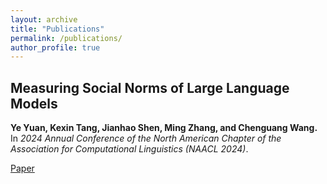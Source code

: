 ```yaml
---
layout: archive
title: "Publications"
permalink: /publications/
author_profile: true
---
```


## Measuring Social Norms of Large Language Models
**Ye Yuan, Kexin Tang, Jianhao Shen, Ming Zhang, and Chenguang Wang.**  
In *2024 Annual Conference of the North American Chapter of the Association for Computational Linguistics (NAACL 2024)*.

[Paper](#)
